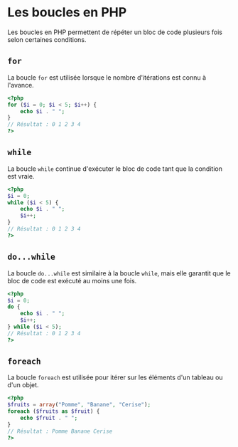 # Les boucles en PHP

Les boucles en PHP permettent de répéter un bloc de code plusieurs fois selon certaines conditions.

## `for`

La boucle `for` est utilisée lorsque le nombre d'itérations est connu à l'avance.

```php
<?php
for ($i = 0; $i < 5; $i++) {
    echo $i . " ";
}
// Résultat : 0 1 2 3 4
?>
```

## `while`

La boucle `while` continue d'exécuter le bloc de code tant que la condition est vraie.

```php
<?php
$i = 0;
while ($i < 5) {
    echo $i . " ";
    $i++;
}
// Résultat : 0 1 2 3 4
?>
```

## `do...while`

La boucle `do...while` est similaire à la boucle `while`, mais elle garantit que le bloc de code est exécuté au moins une fois.

```php
<?php
$i = 0;
do {
    echo $i . " ";
    $i++;
} while ($i < 5);
// Résultat : 0 1 2 3 4
?>
```

## `foreach`

La boucle `foreach` est utilisée pour itérer sur les éléments d'un tableau ou d'un objet.

```php
<?php
$fruits = array("Pomme", "Banane", "Cerise");
foreach ($fruits as $fruit) {
    echo $fruit . " ";
}
// Résultat : Pomme Banane Cerise
?>
```